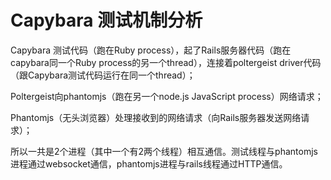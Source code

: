 # Capybara 测试机制分析

Capybara 测试代码（跑在Ruby process），起了Rails服务器代码（跑在capybara同一个Ruby process的另一个thread），连接着poltergeist driver代码（跟Capybara测试代码运行在同一个thread）；

Poltergeist向phantomjs（跑在另一个node.js JavaScript process）网络请求；

Phantomjs（无头浏览器）处理接收到的网络请求（向Rails服务器发送网络请求）；

所以一共是2个进程（其中一个有2两个线程）相互通信。测试线程与phantomjs进程通过websocket通信，phantomjs进程与rails线程通过HTTP通信。